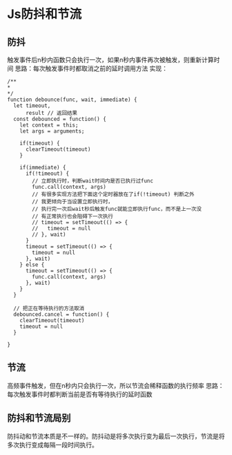 # Js防抖和节流

## 防抖
触发事件后n秒内函数只会执行一次，如果n秒内事件再次被触发，则重新计算时间
思路：每次触发事件时都取消之前的延时调用方法
实现：
```
/**
* 
*/
function debounce(func, wait, immediate) {
  let timeout, 
      result // 返回结果
  const debounced = function() {
    let context = this;
    let args = arguments;

    if(timeout) {
      clearTimeout(timeout)
    }
  
    if(immediate) {
      if(!timeout) {
        // 立即执行时，判断wait时间内是否已执行过func
        func.call(context, args)
        // 有很多实现方法把下面这个定时器放在了if(!timeout) 判断之外
        // 我更倾向于当设置立即执行时，
        // 执行完一次后wait秒后触发func就能立即执行func，而不是上一次没
        // 有正常执行也会阻碍下一次执行
        // timeout = setTimeout(() => {
        //   timeout = null
        // }, wait)
      }
      timeout = setTimeout(() => {
        timeout = null
      }, wait)
    } else {
      timeout = setTimeout(() => {
        func.call(context, args)
      }, wait)
    }
  }

  // 把正在等待执行的方法取消
  debounced.cancel = function() {
    clearTimeout(timeout)
    timeout = null
  }

}
```

## 节流
高频事件触发，但在n秒内只会执行一次，所以节流会稀释函数的执行频率
思路：每次触发事件时都判断当前是否有等待执行的延时函数

## 防抖和节流局别
防抖动和节流本质是不一样的。防抖动是将多次执行变为最后一次执行，节流是将多次执行变成每隔一段时间执行。